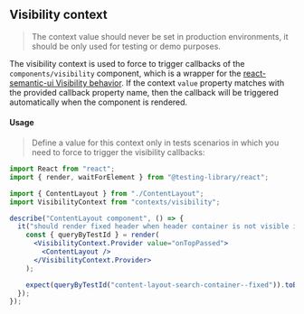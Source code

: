 ## Visibility context

> The context value should never be set in production environments, it should be only used for testing or demo purposes.

The visibility context is used to force to trigger callbacks of the `components/visibility` component, which is a wrapper for the [react-semantic-ui Visibility behavior](https://react.semantic-ui.com/behaviors/visibility). If the context `value` property matches with the provided callback property name, then the callback will be triggered automatically when the component is rendered.

#### Usage

> Define a value for this context only in tests scenarios in which you need to force to trigger the visibility callbacks:


```jsx
import React from "react";
import { render, waitForElement } from "@testing-library/react";

import { ContentLayout } from "./ContentLayout";
import VisibilityContext from "contexts/visibility";

describe("ContentLayout component", () => {
  it("should render fixed header when header container is not visible in scroll", () => {
    const { queryByTestId } = render(
      <VisibilityContext.Provider value="onTopPassed">
        <ContentLayout />
      </VisibilityContext.Provider>
    );

    expect(queryByTestId("content-layout-search-container--fixed")).toBeDefined();
  });
});

```
